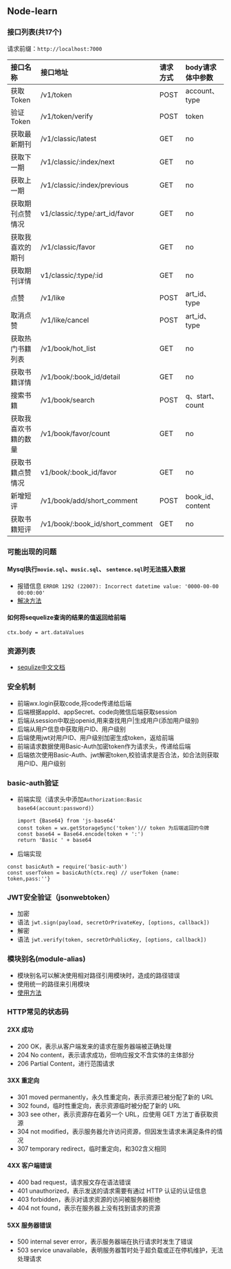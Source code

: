 ## Node-learn


### 接口列表(共17个)
请求前缀：`http://localhost:7000`

| 接口名称 | 接口地址 | 请求方式 | body请求体中参数 |
|:------|:------|:------|:------|
| 获取Token | /v1/token | POST | account、type |
| 验证Token | /v1/token/verify | POST | token |
|获取最新期刊| /v1/classic/latest | GET | no |
|获取下一期| /v1/classic/:index/next | GET | no |
|获取上一期| /v1/classic/:index/previous | GET | no |
|获取期刊点赞情况| v1/classic/:type/:art_id/favor | GET | no|
|获取我喜欢的期刊| /v1/classic/favor | GET | no |
|获取期刊详情| v1/classic/:type/:id | GET | no |
|点赞| /v1/like | POST | art_id、type |
|取消点赞| /v1/like/cancel | POST | art_id、type |
|获取热门书籍列表| /v1/book/hot_list | GET| no |
|获取书籍详情| /v1/book/:book_id/detail | GET | no |
|搜索书籍| /v1/book/search | POST | q、start、count |
|获取我喜欢书籍的数量| /v1/book/favor/count | GET | no |
|获取书籍点赞情况| v1/book/:book_id/favor | GET | no |
|新增短评| /v1/book/add/short_comment | POST | book_id、content |
|获取书籍短评| /v1/book/:book_id/short_comment | GET | no |


### 可能出现的问题
#### Mysql执行`movie.sql`、`music.sql`、 `sentence.sql`时无法插入数据
* 报错信息 `ERROR 1292 (22007): Incorrect datetime value: '0000-00-00 00:00:00'`
* [解决方法](https://blog.csdn.net/zhengwei125/article/details/79003563/)
#### 如何将sequelize查询的结果的值返回给前端
```
ctx.body = art.dataValues
```




### 资源列表
* [sequlize中文文档](https://itbilu.com/nodejs/npm/VkYIaRPz-.html#)

### 安全机制
* 前端wx.login获取code,将code传递给后端
* 后端根据appId、appSecret、code向微信后端获取session
* 后端从session中取出openid,用来查找用户|生成用户(添加用户级别)
* 后端从用户信息中获取用户ID、用户级别
* 后端使用jwt对用户ID、用户级别加密生成token，返给前端
* 前端请求数据使用Basic-Auth加密token作为请求头，传递给后端
* 后端依次使用Basic-Auth、jwt解密token,校验请求是否合法，如合法则获取用户ID、用户级别


### basic-auth验证
* 前端实现（请求头中添加`Authorization:Basic base64(account:password)`）
  ```
  import {Base64} from 'js-base64'
  const token = wx.getStorageSync('token')// token 为后端返回的令牌
  const base64 = Base64.encode(token + ':')
  return 'Basic ' + base64
  ```
* 后端实现
```
const basicAuth = require('basic-auth')
const userToken = basicAuth(ctx.req) // userToken {name: token,pass:''}
```

### JWT安全验证（jsonwebtoken）
* 加密
* 语法 `jwt.sign(payload, secretOrPrivateKey, [options, callback])`
* 解密
* 语法 `jwt.verify(token, secretOrPublicKey, [options, callback])`

### 模块别名(module-alias)
* 模块别名可以解决使用相对路径引用模块时，造成的路径错误
* 使用统一的路径来引用模块
* [使用方法](https://www.npmjs.com/package/module-alias)

### HTTP常见的状态码

#### 2XX 成功
* 200 OK，表示从客户端发来的请求在服务器端被正确处理
* 204 No content，表示请求成功，但响应报文不含实体的主体部分
* 206 Partial Content，进行范围请求

#### 3XX 重定向
* 301 moved permanently，永久性重定向，表示资源已被分配了新的 URL
* 302 found，临时性重定向，表示资源临时被分配了新的 URL
* 303 see other，表示资源存在着另一个 URL，应使用 GET 方法丁香获取资源
* 304 not modified，表示服务器允许访问资源，但因发生请求未满足条件的情况
* 307 temporary redirect，临时重定向，和302含义相同

#### 4XX 客户端错误
* 400 bad request，请求报文存在语法错误
* 401 unauthorized，表示发送的请求需要有通过 HTTP 认证的认证信息
* 403 forbidden，表示对请求资源的访问被服务器拒绝
* 404 not found，表示在服务器上没有找到请求的资源

#### 5XX 服务器错误
* 500 internal sever error，表示服务器端在执行请求时发生了错误
* 503 service unavailable，表明服务器暂时处于超负载或正在停机维护，无法处理请求